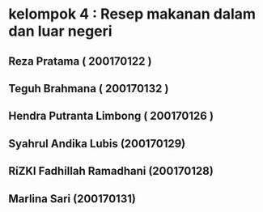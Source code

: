 # kelompok 4 : Resep makanan dalam dan luar negeri
## Reza Pratama ( 200170122 )
## Teguh Brahmana ( 200170132 )
## Hendra Putranta Limbong ( 200170126 )
## Syahrul Andika Lubis (200170129)
## RiZKI Fadhillah Ramadhani (200170128)
## Marlina Sari (200170131)
